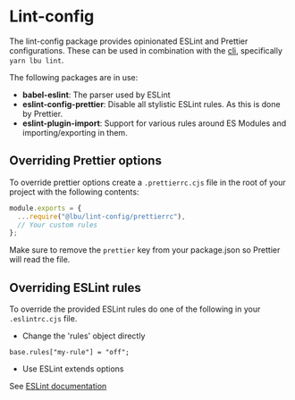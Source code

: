 # Lint-config

The lint-config package provides opinionated ESLint and Prettier configurations.
These can be used in combination with the [cli](/cli.md), specifically
`yarn lbu lint`.

The following packages are in use:

- **babel-eslint**: The parser used by ESLint
- **eslint-config-prettier**: Disable all stylistic ESLint rules. As this is
  done by Prettier.
- **eslint-plugin-import**: Support for various rules around ES Modules and
  importing/exporting in them.

## Overriding Prettier options

To override prettier options create a `.prettierrc.cjs` file in the root of your
project with the following contents:

```js
module.exports = {
  ...require("@lbu/lint-config/prettierrc"),
  // Your custom rules
};
```

Make sure to remove the `prettier` key from your package.json so Prettier will
read the file.

## Overriding ESLint rules

To override the provided ESLint rules do one of the following in your
`.eslintrc.cjs` file.

- Change the 'rules' object directly

```
base.rules["my-rule"] = "off";
```

- Use ESLint extends options

See
[ESLint documentation](https://eslint.org/docs/developer-guide/shareable-configs#npm-scoped-modules)
